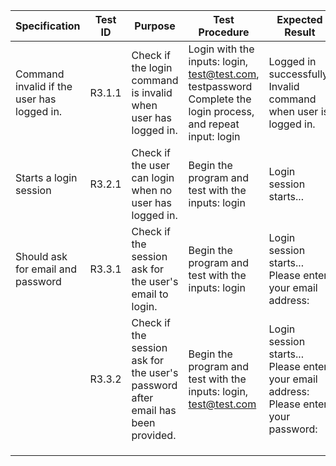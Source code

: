 | Specification                              | Test ID | Purpose                                                                         | Test Procedure                                                                                                | Expected Result                                                                      |
|--------------------------------------------|---------|---------------------------------------------------------------------------------|---------------------------------------------------------------------------------------------------------------|--------------------------------------------------------------------------------------|
| Command invalid if the user has logged in. | R3.1.1  | Check if the login command is invalid when user has logged in.                  | Login with the inputs: login, test@test.com, testpassword Complete the login process, and repeat input: login | Logged in successfully. Invalid command when user is logged in.                  |
| Starts a login session                     | R3.2.1  | Check if the user can login when no user has logged in.                         | Begin the program and test with the inputs: login                                                             | Login session starts...                                                              |
| Should ask for email and password          | R3.3.1  | Check if the session ask for the user's email to login.                         | Begin the program and test with the inputs: login                                                             | Login session starts... Please enter your email address:                             |
|                                            | R3.3.2  | Check if the session ask for the user's password after email has been provided. | Begin the program and test with the inputs: login, test@test.com                                              | Login session starts... Please enter your email address: Please enter your password: |
|                                            |         |                                                                                 |                                                                                                               |                                                                                      |
|                                            |         |                                                                                 |                                                                                                               |                                                                                      |
|                                            |         |                                                                                 |                                                                                                               |                                                                                      |
